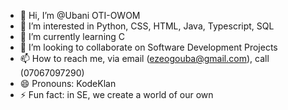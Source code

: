 - 👋 Hi, I’m @Ubani OTI-OWOM
- 👀 I’m interested in Python, CSS, HTML, Java, Typescript, SQL
- 🌱 I’m currently learning C
- 💞️ I’m looking to collaborate on Software Development Projects
- 📫 How to reach me, via email (ezeogouba@gmail.com), call (07067097290) 
- 😄 Pronouns: KodeKlan
- ⚡ Fun fact: in SE, we create a world of our own

<!---
OTI-OWOM/OTI-OWOM is a ✨ special ✨ repository because its `README.md` (this file) appears on your GitHub profile.
You can click the Preview link to take a look at your changes.
--->
